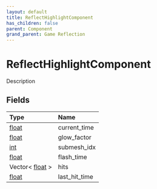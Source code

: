 ```yaml
---
layout: default
title: ReflectHighlightComponent
has_children: false
parent: Component
grand_parent: Game Reflection
---
```

# ReflectHighlightComponent
Description 

## Fields
| Type | Name |
|:-------------|:--------------|
| [float](/game-reflection/components/float.md) | current_time |
| [float](/game-reflection/components/float.md) | glow_factor |
| [int](/game-reflection/enums/int.md) | submesh_idx |
| [float](/game-reflection/components/float.md) | flash_time |
| Vector< [float](/game-reflection/components/float.md) > | hits |
| [float](/game-reflection/components/float.md) | last_hit_time |
